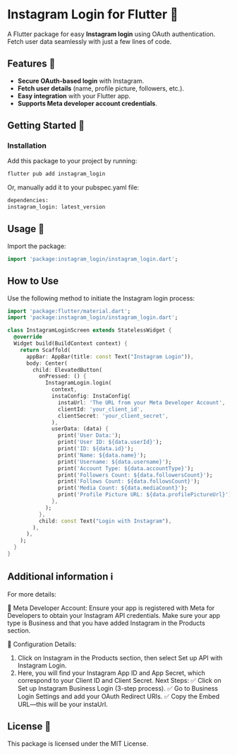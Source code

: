 # Instagram Login for Flutter 🚀

A Flutter package for easy **Instagram login** using OAuth authentication. Fetch user data seamlessly with just a few lines of code.


## Features 🌟

- **Secure OAuth-based login** with Instagram.
- **Fetch user details** (name, profile picture, followers, etc.).
- **Easy integration** with your Flutter app.
- **Supports Meta developer account credentials**.

## Getting Started 🏁

### Installation

Add this package to your project by running:

```sh
flutter pub add instagram_login
```
Or, manually add it to your pubspec.yaml file:

```bash
dependencies:
instagram_login: latest_version
```

## Usage  📌

Import the package:

```dart
import 'package:instagram_login/instagram_login.dart';
```

## How to Use
Use the following method to initiate the Instagram login process:

```dart
import 'package:flutter/material.dart';
import 'package:instagram_login/instagram_login.dart';

class InstagramLoginScreen extends StatelessWidget {
  @override
  Widget build(BuildContext context) {
    return Scaffold(
      appBar: AppBar(title: const Text("Instagram Login")),
      body: Center(
        child: ElevatedButton(
          onPressed: () {
            InstagramLogin.login(
              context,
              instaConfig: InstaConfig(
                instaUrl: 'The URL from your Meta Developer Account',
                clientId: 'your_client_id',
                clientSecret: 'your_client_secret',
              ),
              userData: (data) {
                print('User Data:');
                print('User ID: ${data.userId}');
                print('ID: ${data.id}');
                print('Name: ${data.name}');
                print('Username: ${data.username}');
                print('Account Type: ${data.accountType}');
                print('Followers Count: ${data.followersCount}');
                print('Follows Count: ${data.followsCount}');
                print('Media Count: ${data.mediaCount}');
                print('Profile Picture URL: ${data.profilePictureUrl}');
              },
            );
          },
          child: const Text("Login with Instagram"),
        ),
      ),
    );
  }
}
```


## Additional information ℹ️

For more details:

📖 Meta Developer Account: Ensure your app is registered with Meta for Developers to obtain your Instagram API credentials. Make sure your app type is Business and that you have added Instagram in the Products section.

📖 Configuration Details:

1. Click on Instagram in the Products section, then select Set up API with Instagram Login.
2. Here, you will find your Instagram App ID and App Secret, which correspond to your Client ID and Client Secret.
Next Steps:
✅ Click on Set up Instagram Business Login (3-step process).
✅ Go to Business Login Settings and add your OAuth Redirect URIs.
✅ Copy the Embed URL—this will be your instaUrl.


## License 📄
This package is licensed under the MIT License.